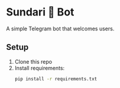 # Sundari 🔞 Bot

A simple Telegram bot that welcomes users.

## Setup
1. Clone this repo
2. Install requirements:
   ```bash
   pip install -r requirements.txt
